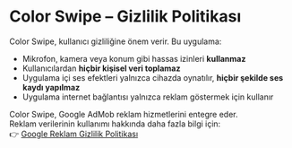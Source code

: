 # Color Swipe – Gizlilik Politikası

Color Swipe, kullanıcı gizliliğine önem verir. Bu uygulama:

- Mikrofon, kamera veya konum gibi hassas izinleri **kullanmaz**  
- Kullanıcılardan **hiçbir kişisel veri toplamaz**
- Uygulama içi ses efektleri yalnızca cihazda oynatılır, **hiçbir şekilde ses kaydı yapılmaz**
- Uygulama internet bağlantısı yalnızca reklam göstermek için kullanır

Color Swipe, Google AdMob reklam hizmetlerini entegre eder.  
Reklam verilerinin kullanımı hakkında daha fazla bilgi için:  
👉 [Google Reklam Gizlilik Politikası](https://policies.google.com/technologies/ads)
